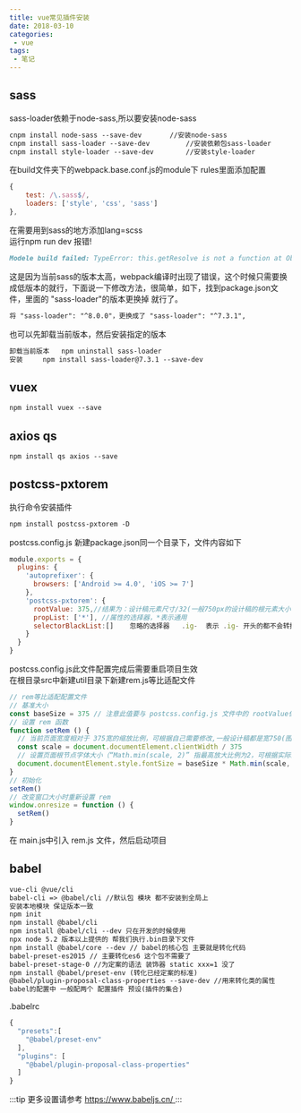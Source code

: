 ```yaml
---
title: vue常见插件安装
date: 2018-03-10
categories:
 - vue
tags:
 - 笔记
---
```


## sass
sass-loader依赖于node-sass,所以要安装node-sass
```md
cnpm install node-sass --save-dev       //安装node-sass
cnpm install sass-loader --save-dev         //安装依赖包sass-loader
cnpm install style-loader --save-dev        //安装style-loader
```
在build文件夹下的webpack.base.conf.js的module下 rules里面添加配置
```js
{
    test: /\.sass$/,
    loaders: ['style', 'css', 'sass']
},
```
在需要用到sass的地方添加lang=scss  
运行npm run dev 报错! 
```md
Modele build failed: TypeError: this.getResolve is not a function at Object.loader...
```
这是因为当前sass的版本太高，webpack编译时出现了错误，这个时候只需要换成低版本的就行，下面说一下修改方法，很简单，如下，找到package.json文件，里面的 "sass-loader"的版本更换掉 就行了。
```md
将 "sass-loader": "^8.0.0"，更换成了 "sass-loader": "^7.3.1",
```
也可以先卸载当前版本，然后安装指定的版本
```md
卸载当前版本   npm uninstall sass-loader
安装     npm install sass-loader@7.3.1 --save-dev
```

## vuex
```md
npm install vuex --save
```

## axios qs
```md
npm install qs axios --save
```

## postcss-pxtorem
执行命令安装插件
```md
npm install postcss-pxtorem -D
```
postcss.config.js 新建package.json同一个目录下，文件内容如下
```js
module.exports = {
  plugins: {
    'autoprefixer': {
      browsers: ['Android >= 4.0', 'iOS >= 7']
    },
    'postcss-pxtorem': {
      rootValue: 375,//结果为：设计稿元素尺寸/32(一般750px的设计稿的根元素大小设置32)，比如元素宽320px,最终页面会换算成 10rem
      propList: ['*'], //属性的选择器，*表示通用
      selectorBlackList:[]    忽略的选择器   .ig-  表示 .ig- 开头的都不会转换
    }
  }
}
```
postcss.config.js此文件配置完成后需要重启项目生效  
在根目录src中新建util目录下新建rem.js等比适配文件
```js
// rem等比适配配置文件
// 基准大小
const baseSize = 375 // 注意此值要与 postcss.config.js 文件中的 rootValue保持一致
// 设置 rem 函数
function setRem () {
  // 当前页面宽度相对于 375宽的缩放比例，可根据自己需要修改,一般设计稿都是宽750(图方便可以拿到设计图后改过来)。
  const scale = document.documentElement.clientWidth / 375
  // 设置页面根节点字体大小（“Math.min(scale, 2)” 指最高放大比例为2，可根据实际业务需求调整）
  document.documentElement.style.fontSize = baseSize * Math.min(scale, 2) + 'px'
}
// 初始化
setRem()
// 改变窗口大小时重新设置 rem
window.onresize = function () {
  setRem()
}
```
在 main.js中引入 rem.js 文件，然后启动项目

## babel
```md
vue-cli @vue/cli
babel-cli => @babel/cli //默认包 模块 都不安装到全局上
安装本地模块 保证版本一致
npm init
npm install @babel/cli
npm install @babel/cli --dev 只在开发的时候使用
npx node 5.2 版本以上提供的 帮我们执行.bin目录下文件
npm install @babel/core --dev // babel的核心包 主要就是转化代码
babel-preset-es2015 // 主要转化es6 这个包不需要了
babel-preset-stage-0 //为定案的语法 装饰器 static xxx=1 没了
npm install @babel/preset-env (转化已经定案的标准)
@babel/plugin-proposal-class-properties --save-dev //用来转化类的属性
babel的配置中 一般配两个 配置插件 预设(插件的集合)
```
.babelrc
```js
{
  "presets":[
    "@babel/preset-env"
  ],
  "plugins": [
    "@babel/plugin-proposal-class-properties"
  ]
}
```
:::tip 更多设置请参考
[https://www.babeljs.cn/ ](https://www.babeljs.cn/ )
:::